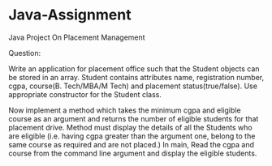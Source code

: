 # Java-Assignment
Java Project On Placement Management

Question:


Write an application for placement office such that the Student objects can be stored in an array. Student contains attributes 
name, registration number, cgpa, course(B. Tech/MBA/M Tech) and placement status(true/false). Use appropriate constructor for 
the Student class.

Now implement a method which takes the minimum cgpa and eligible course as an argument and returns the number of eligible 
students for that placement drive. Method must display the details of all the Students who are eligible (i.e. having cgpa 
greater than the argument one, belong to the same course as required and are not placed.)
In main, Read the cgpa and course from the command line argument and display the eligible students.
